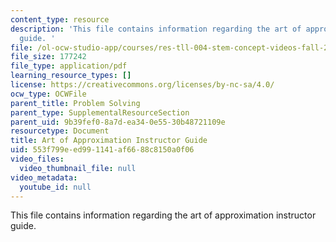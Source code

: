 ```yaml
---
content_type: resource
description: 'This file contains information regarding the art of approximation instructor
  guide. '
file: /ol-ocw-studio-app/courses/res-tll-004-stem-concept-videos-fall-2013/553f799eed991141af6688c8150a0f06_MITRES_TLL-004F13_ArtGuide.pdf
file_size: 177242
file_type: application/pdf
learning_resource_types: []
license: https://creativecommons.org/licenses/by-nc-sa/4.0/
ocw_type: OCWFile
parent_title: Problem Solving
parent_type: SupplementalResourceSection
parent_uid: 9b39fef0-8a7d-ea34-0e55-30b48721109e
resourcetype: Document
title: Art of Approximation Instructor Guide
uid: 553f799e-ed99-1141-af66-88c8150a0f06
video_files:
  video_thumbnail_file: null
video_metadata:
  youtube_id: null
---
```

This file contains information regarding the art of approximation instructor guide. 